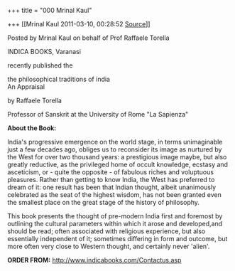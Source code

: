 +++
title = "000 Mrinal Kaul"

+++
[[Mrinal Kaul	2011-03-10, 00:28:52 [Source](https://groups.google.com/g/bvparishat/c/--DpDyDMFr4)]]



Posted by Mrinal Kaul on behalf of Prof Raffaele Torella

  

INDICA BOOKS, Varanasi

recently published the

the philosophical traditions of india  
An Appraisal

by Raffaele Torella

Professor of Sanskrit at the University of Rome "La Sapienza"

  

**About the Book:**

  

India's progressive emergence on the world stage, in terms unimaginable just a few decades ago, obliges us to reconsider its image as nurtured by the West for over two thousand years: a prestigious image maybe, but also greatly reductive, as the privileged home of occult knowledge, ecstasy and asceticism, or - quite the opposite - of fabulous riches and voluptuous pleasures. Rather than getting to know India, the West has preferred to dream of it: one result has been that Indian thought, albeit unanimously celebrated as the seat of the highest wisdom, has not been granted even the smallest place on the great stage of the history of philosophy.

  

This book presents the thought of pre-modern India first and foremost by outlining the cultural parameters within which it arose and developed,and should be read; often associated with religious experience, but also essentially independent of it; sometimes differing in form and outcome, but more often very close to Western thought, and certainly never 'alien'.

  

**ORDER FROM:** <http://www.indicabooks.com/Contactus.asp>

  

